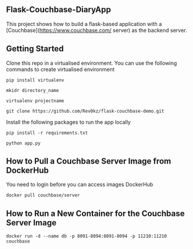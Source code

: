 ## Flask-Couchbase-DiaryApp   

This project shows how to build a flask-based application with a [Couchbase](https://www.couchbase.com/ server) as the backend 
server.     

## Getting Started   

Clone this repo in a virtualised environment. You can use the following commands to create virtualised environment

 `pip install virtualenv`    
 
 `mkidr directory_name`  
 
 `virtualenv projectname`    
 
 `git clone https://github.com/Rev0kz/flask-couchbase-demo.git`
 
 Install the following packages to run the app locally
 
 `pip install -r requirements.txt`  
 
 `python app.py`   
 
 
## How to Pull a Couchbase Server Image from DockerHub     

You need to login before you can access images DockerHub

 `docker pull couchbase/server` 
 
 
## How to Run a New Container for the Couchbase Server Image 
 
 `docker run -d --name db -p 8091-8094:8091-8094 -p 11210:11210 couchbase`
 
